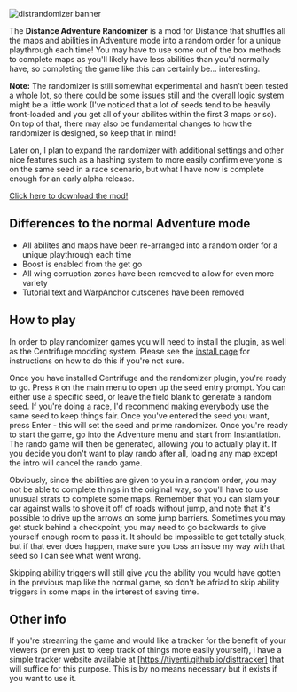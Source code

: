 ---
---
![distrandomizer banner](https://i.imgur.com/TGycDXV.png)

The **Distance Adventure Randomizer** is a mod for Distance that shuffles all the maps and abilities in Adventure mode
into a random order for a unique playthrough each time! You may have to use some out of the box methods to complete maps
as you'll likely have less abilities than you'd normally have, so completing the game like this can certainly be... interesting.

**Note:** The randomizer is still somewhat experimental and hasn't been tested a whole lot, so there could be some issues still
and the overall logic system might be a little wonk (I've noticed that a lot of seeds tend to be heavily front-loaded and you get
all of your abilites within the first 3 maps or so). On top of that, there may also be fundamental changes to how the randomizer
is designed, so keep that in mind!

Later on, I plan to expand the randomizer with additional settings and other nice features such as a hashing system to more easily
confirm everyone is on the same seed in a race scenario, but what I have now is complete enough for an early alpha release.

[Click here to download the mod!](https://github.com/tiyenti/distrandomizer/releases)

## Differences to the normal Adventure mode

* All abilites and maps have been re-arranged into a random order for a unique playthrough each time
* Boost is enabled from the get go
* All wing corruption zones have been removed to allow for even more variety
* Tutorial text and WarpAnchor cutscenes have been removed

## How to play
In order to play randomizer games you will need to install the plugin, as well as the Centrifuge modding system. Please see the [install page](/install) for instructions on how to do this if you're not sure.

Once you have installed Centrifuge and the randomizer plugin, you're ready to go. Press `R` on the main menu to open up the seed entry prompt. You can either use a specific seed, or leave the field blank to generate a random seed. If you're doing a race, I'd recommend making everybody use the same seed to keep things fair. Once you've entered the seed you want, press Enter - this will set the seed and prime randomizer. Once you're ready to start the game, go into the Adventure menu and start from Instantiation. The rando game will then be generated, allowing you to actually play it. If you decide you don't want to play rando after all, loading any map except the intro will cancel the rando game.

Obviously, since the abilities are given to you in a random order, you may not be able to complete things in the original way, so you'll have to use unusual strats to complete some maps. Remember that you can slam your car against walls to shove it off of roads without jump, and note that it's possible to drive up the arrows on some jump barriers. Sometimes you may get stuck behind a checkpoint; you may need to go backwards to give yourself enough room to pass it. It should be impossible to get totally stuck, but if that ever does happen, make sure you toss an issue my way with that seed so I can see what went wrong.

Skipping ability triggers will still give you the ability you would have gotten in the previous map like the normal game, so don't be afriad to skip ability triggers in some maps in the interest of saving time.

## Other info
If you're streaming the game and would like a tracker for the benefit of your viewers (or even just to keep track of things more easily yourself), I have a simple tracker website available at
[https://tiyenti.github.io/disttracker] that will suffice for this purpose. This is by no means necessary but it exists if you want to use it.